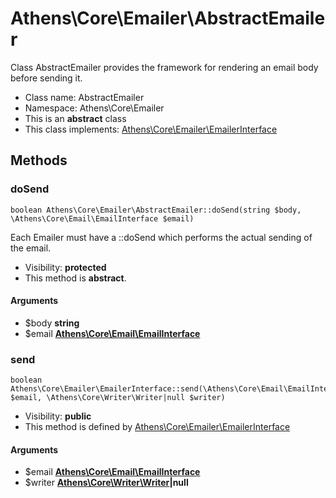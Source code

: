 Athens\Core\Emailer\AbstractEmailer
===============

Class AbstractEmailer provides the framework for rendering an email body before
sending it.




* Class name: AbstractEmailer
* Namespace: Athens\Core\Emailer
* This is an **abstract** class
* This class implements: [Athens\Core\Emailer\EmailerInterface](Athens-Core-Emailer-EmailerInterface.md)






Methods
-------


### doSend

    boolean Athens\Core\Emailer\AbstractEmailer::doSend(string $body, \Athens\Core\Email\EmailInterface $email)

Each Emailer must have a ::doSend which performs the actual sending of
the email.



* Visibility: **protected**
* This method is **abstract**.


#### Arguments
* $body **string**
* $email **[Athens\Core\Email\EmailInterface](Athens-Core-Email-EmailInterface.md)**



### send

    boolean Athens\Core\Emailer\EmailerInterface::send(\Athens\Core\Email\EmailInterface $email, \Athens\Core\Writer\Writer|null $writer)





* Visibility: **public**
* This method is defined by [Athens\Core\Emailer\EmailerInterface](Athens-Core-Emailer-EmailerInterface.md)


#### Arguments
* $email **[Athens\Core\Email\EmailInterface](Athens-Core-Email-EmailInterface.md)**
* $writer **[Athens\Core\Writer\Writer](Athens-Core-Writer-Writer.md)|null**


